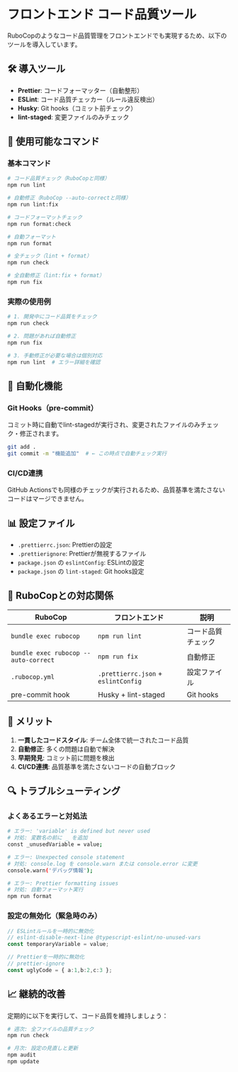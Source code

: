 # フロントエンド コード品質ツール

RuboCopのようなコード品質管理をフロントエンドでも実現するため、以下のツールを導入しています。

## 🛠 導入ツール

- **Prettier**: コードフォーマッター（自動整形）
- **ESLint**: コード品質チェッカー（ルール違反検出）
- **Husky**: Git hooks（コミット前チェック）
- **lint-staged**: 変更ファイルのみチェック

## 📝 使用可能なコマンド

### 基本コマンド

```bash
# コード品質チェック（RuboCopと同様）
npm run lint

# 自動修正（RuboCop --auto-correctと同様）
npm run lint:fix

# コードフォーマットチェック
npm run format:check

# 自動フォーマット
npm run format

# 全チェック（lint + format）
npm run check

# 全自動修正（lint:fix + format）
npm run fix
```

### 実際の使用例

```bash
# 1. 開発中にコード品質をチェック
npm run check

# 2. 問題があれば自動修正
npm run fix

# 3. 手動修正が必要な場合は個別対応
npm run lint  # エラー詳細を確認
```

## 🔧 自動化機能

### Git Hooks（pre-commit）
コミット時に自動でlint-stagedが実行され、変更されたファイルのみチェック・修正されます。

```bash
git add .
git commit -m "機能追加"  # ← この時点で自動チェック実行
```

### CI/CD連携
GitHub Actionsでも同様のチェックが実行されるため、品質基準を満たさないコードはマージできません。

## 📊 設定ファイル

- `.prettierrc.json`: Prettierの設定
- `.prettierignore`: Prettierが無視するファイル
- `package.json` の `eslintConfig`: ESLintの設定
- `package.json` の `lint-staged`: Git hooks設定

## 🎯 RuboCopとの対応関係

| RuboCop | フロントエンド | 説明 |
|---------|---------------|------|
| `bundle exec rubocop` | `npm run lint` | コード品質チェック |
| `bundle exec rubocop --auto-correct` | `npm run fix` | 自動修正 |
| `.rubocop.yml` | `.prettierrc.json` + `eslintConfig` | 設定ファイル |
| pre-commit hook | Husky + lint-staged | Git hooks |

## 🚀 メリット

1. **一貫したコードスタイル**: チーム全体で統一されたコード品質
2. **自動修正**: 多くの問題は自動で解決
3. **早期発見**: コミット前に問題を検出
4. **CI/CD連携**: 品質基準を満たさないコードの自動ブロック

## 🔍 トラブルシューティング

### よくあるエラーと対処法

```bash
# エラー: 'variable' is defined but never used
# 対処: 変数名の前に _ を追加
const _unusedVariable = value;

# エラー: Unexpected console statement
# 対処: console.log を console.warn または console.error に変更
console.warn('デバッグ情報');

# エラー: Prettier formatting issues
# 対処: 自動フォーマット実行
npm run format
```

### 設定の無効化（緊急時のみ）

```typescript
// ESLintルールを一時的に無効化
// eslint-disable-next-line @typescript-eslint/no-unused-vars
const temporaryVariable = value;

// Prettierを一時的に無効化
// prettier-ignore
const uglyCode = { a:1,b:2,c:3 };
```

## 📈 継続的改善

定期的に以下を実行して、コード品質を維持しましょう：

```bash
# 週次: 全ファイルの品質チェック
npm run check

# 月次: 設定の見直しと更新
npm audit
npm update
``` 